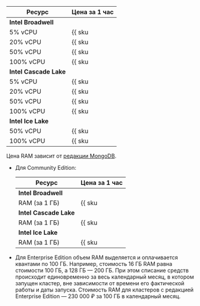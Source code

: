 | Ресурс        | Цена за 1 час                                        |
| ----- | ----- |
| **Intel Broadwell** |
| 5% vCPU       | {{ sku|RUB|mdb.cluster.mongodb.v1.cpu.c5|string }}   |
| 20% vCPU      | {{ sku|RUB|mdb.cluster.mongodb.v1.cpu.c20|string }}  |
| 50% vCPU      | {{ sku|RUB|mdb.cluster.mongodb.v1.cpu.c50|string }}  |
| 100% vCPU     | {{ sku|RUB|mdb.cluster.mongodb.v1.cpu.c100|string }} |
| **Intel Cascade Lake** |
| 5% vCPU       | {{ sku|RUB|mdb.cluster.mongodb.v2.cpu.c5|string }}   |
| 20% vCPU      | {{ sku|RUB|mdb.cluster.mongodb.v2.cpu.c20|string }}  |
| 50% vCPU      | {{ sku|RUB|mdb.cluster.mongodb.v2.cpu.c50|string }}  |
| 100% vCPU     | {{ sku|RUB|mdb.cluster.mongodb.v2.cpu.c100|string }} |
| **Intel Ice Lake** |
| 50% vCPU      | {{ sku|RUB|mdb.cluster.mongodb.v3.cpu.c50|string }}  |
| 100% vCPU     | {{ sku|RUB|mdb.cluster.mongodb.v3.cpu.c100|string }} |

Цена RAM зависит от [редакции MongoDB](../../managed-mongodb/concepts/editions.md).

* Для Community Edition:

    | Ресурс        | Цена за 1 час                                   |
    | ----- | ----- |
    | **Intel Broadwell** |
    | RAM (за 1 ГБ) | {{ sku|RUB|mdb.cluster.mongodb.v1.ram|string }} |
    | **Intel Cascade Lake** |
    | RAM (за 1 ГБ) | {{ sku|RUB|mdb.cluster.mongodb.v2.ram|string }} |
    | **Intel Ice Lake** |
    | RAM (за 1 ГБ) | {{ sku|RUB|mdb.cluster.mongodb.v3.ram|string }} |

* Для Enterprise Edition объем RAM выделяется и оплачивается квантами по 100 ГБ. Например, стоимость 16 ГБ RAM равна стоимости 100 ГБ, а 128 ГБ — 200 ГБ. При этом списание средств происходит единовременно за весь календарный месяц, в котором запущен кластер, вне зависимости от времени его фактической работы и даты запуска. Стоимость RAM для кластеров с редакцией Enterprise Edition — 230 000 ₽ за 100 ГБ в календарный месяц.

